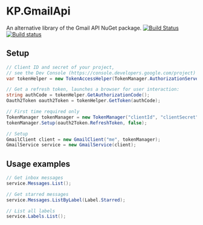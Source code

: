 # KP.GmailApi
An alternative library of the Gmail API NuGet package.
[![Build Status](https://travis-ci.org/kpstolk/KP.GmailApi.svg?branch=master)](https://travis-ci.org/kpstolk/KP.GmailApi)
[![Build status](https://ci.appveyor.com/api/projects/status/tqv09fs3fo9a37t0?svg=true)](https://ci.appveyor.com/project/kpstolk/gmail-api)


## Setup
``` csharp
// Client ID and secret of your project,
// see the Dev Console (https://console.developers.google.com/project)
var tokenHelper = new TokenAccessHelper(TokenManager.AuthorizationServerUrl, "clientId", "clientSecret");

// Get a refresh token, launches a browser for user interaction:
string authCode = tokenHelper.GetAuthorizationCode();
Oauth2Token oauth2Token = tokenHelper.GetToken(authCode);

// First time required only
TokenManager tokenManager = new TokenManager("clientId", "clientSecret");
tokenManager.Setup(oauth2Token.RefreshToken, false);

// Setup
GmailClient client = new GmailClient("me", tokenManager);
GmailService service = new GmailService(client);
```

## Usage examples
``` csharp
// Get inbox messages
service.Messages.List();

// Get starred messages
service.Messages.ListByLabel(Label.Starred);

// List all labels
service.Labels.List();
```
